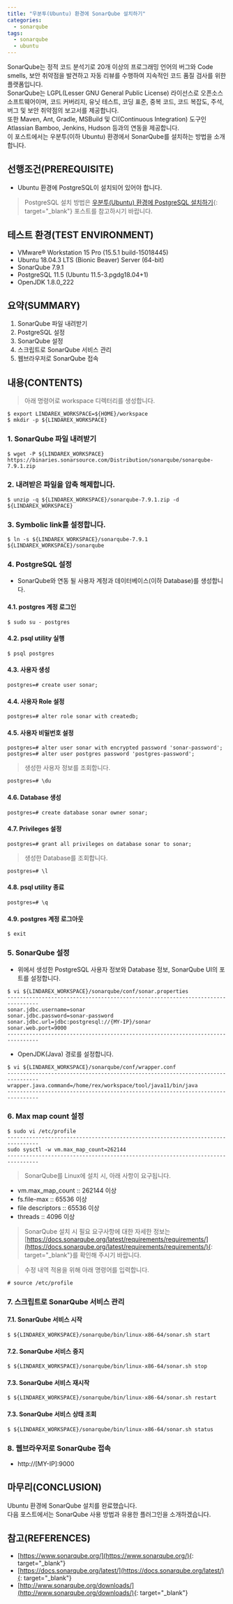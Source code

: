 ```yaml
---
title: "우분투(Ubuntu) 환경에 SonarQube 설치하기"
categories: 
  - sonarqube
tags: 
  - sonarqube
  - ubuntu
---
```



SonarQube는 정적 코드 분석기로 20개 이상의 프로그래밍 언어의 버그와 Code smells, 보안 취약점을 발견하고 자동 리뷰를 수행하여 지속적인 코드 품질 검사를 위한 플랫폼입니다. <br />
SonarQube는 LGPL(Lesser GNU General Public License) 라이선스로 오픈소스 소프트웨어이며, 코드 커버리지, 유닛 테스트, 코딩 표준, 중복 코드, 코드 복잡도, 주석, 버그 및 보안 취약점의 보고서를 제공합니다. <br />
또한 Maven, Ant, Gradle, MSBuild 및 CI(Continuous Integration) 도구인 Atlassian Bamboo, Jenkins, Hudson 등과의 연동을 제공합니다. <br />
이 포스트에서는 우분투(이하 Ubuntu) 환경에서 SonarQube를 설치하는 방법을 소개합니다.


## 선행조건(PREREQUISITE)
- Ubuntu 환경에 PostgreSQL이 설치되어 있어야 합니다.

> PostgreSQL 설치 방법은 [우분투(Ubuntu) 환경에 PostgreSQL 설치하기](https://lindarex.github.io/ubuntu/ubuntu-postgresql-installation/){: target="_blank"} 포스트를 참고하시기 바랍니다.


## 테스트 환경(TEST ENVIRONMENT)
- VMware® Workstation 15 Pro (15.5.1 build-15018445)
- Ubuntu 18.04.3 LTS (Bionic Beaver) Server (64-bit)
- SonarQube 7.9.1
- PostgreSQL 11.5 (Ubuntu 11.5-3.pgdg18.04+1)
- OpenJDK 1.8.0_222


## 요약(SUMMARY)
1. SonarQube 파일 내려받기
2. PostgreSQL 설정
3. SonarQube 설정
4. 스크립트로 SonarQube 서비스 관리
5. 웹브라우저로 SonarQube 접속


## 내용(CONTENTS)

> 아래 명령어로 workspace 디렉터리를 생성합니다.

```shell
$ export LINDAREX_WORKSPACE=${HOME}/workspace
$ mkdir -p ${LINDAREX_WORKSPACE}
```

### 1. SonarQube 파일 내려받기
```shell
$ wget -P ${LINDAREX_WORKSPACE} https://binaries.sonarsource.com/Distribution/sonarqube/sonarqube-7.9.1.zip
```

### 2. 내려받은 파일을 압축 해제합니다.
```shell
$ unzip -q ${LINDAREX_WORKSPACE}/sonarqube-7.9.1.zip -d ${LINDAREX_WORKSPACE}
```

### 3. Symbolic link를 설정합니다.
```shell
$ ln -s ${LINDAREX_WORKSPACE}/sonarqube-7.9.1 ${LINDAREX_WORKSPACE}/sonarqube
```

### 4. PostgreSQL 설정
- SonarQube와 연동 될 사용자 계정과 데이터베이스(이하 Database)를 생성합니다.

#### 4.1. postgres 계정 로그인
```shell
$ sudo su - postgres
```

#### 4.2. psql utility 실행
```shell
$ psql postgres
```

#### 4.3. 사용자 생성
```shell
postgres=# create user sonar;
```

#### 4.4. 사용자 Role 설정
```shell
postgres=# alter role sonar with createdb;
```

#### 4.5. 사용자 비밀번호 설정
```shell
postgres=# alter user sonar with encrypted password 'sonar-password';
postgres=# alter user postgres password 'postgres-password';
```

> 생성한 사용자 정보를 조회합니다.
```shell
postgres=# \du
```

#### 4.6. Database 생성
```shell
postgres=# create database sonar owner sonar;
```

#### 4.7. Privileges 설정
```shell
postgres=# grant all privileges on database sonar to sonar;
```

> 생성한 Database를 조회합니다.
```shell
postgres=# \l
```

#### 4.8. psql utility 종료
```shell
postgres=# \q
```

#### 4.9. postgres 계정 로그아웃
```shell
$ exit
```

### 5. SonarQube 설정
- 위에서 생성한 PostgreSQL 사용자 정보와 Database 정보, SonarQube UI의 포트를 설정합니다.

```shell
$ vi ${LINDAREX_WORKSPACE}/sonarqube/conf/sonar.properties
--------------------------------------------------------------------------------
sonar.jdbc.username=sonar
sonar.jdbc.password=sonar-password
sonar.jdbc.url=jdbc:postgresql://{MY-IP}/sonar
sonar.web.port=9000
--------------------------------------------------------------------------------
```

- OpenJDK(Java) 경로를 설정합니다.

```shell
$ vi ${LINDAREX_WORKSPACE}/sonarqube/conf/wrapper.conf
--------------------------------------------------------------------------------
wrapper.java.command=/home/rex/workspace/tool/java11/bin/java
--------------------------------------------------------------------------------
```

### 6. Max map count 설정
```shell
$ sudo vi /etc/profile
--------------------------------------------------------------------------------
sudo sysctl -w vm.max_map_count=262144
--------------------------------------------------------------------------------
```

> SonarQube를 Linux에 설치 시, 아래 사항이 요구됩니다.
- vm.max_map_count :: 262144 이상
- fs.file-max :: 65536 이상
- file descriptors :: 65536 이상
- threads :: 4096 이상

> SonarQube 설치 시 필요 요구사항에 대한 자세한 정보는 [https://docs.sonarqube.org/latest/requirements/requirements/](https://docs.sonarqube.org/latest/requirements/requirements/){: target="_blank"}를 확인해 주시기 바랍니다.

> 수정 내역 적용을 위해 아래 명령어를 입력합니다.
```shell
# source /etc/profile
```

### 7. 스크립트로 SonarQube 서비스 관리
#### 7.1. SonarQube 서비스 시작
```shell
$ ${LINDAREX_WORKSPACE}/sonarqube/bin/linux-x86-64/sonar.sh start
```

#### 7.2. SonarQube 서비스 중지
```shell
$ ${LINDAREX_WORKSPACE}/sonarqube/bin/linux-x86-64/sonar.sh stop
```

#### 7.3. SonarQube 서비스 재시작
```shell
$ ${LINDAREX_WORKSPACE}/sonarqube/bin/linux-x86-64/sonar.sh restart
```

#### 7.3. SonarQube 서비스 상태 조회
```shell
$ ${LINDAREX_WORKSPACE}/sonarqube/bin/linux-x86-64/sonar.sh status
```

### 8. 웹브라우저로 SonarQube 접속
- http://[MY-IP]:9000


## 마무리(CONCLUSION)
Ubuntu 환경에 SonarQube 설치를 완료했습니다. <br />
다음 포스트에서는 SonarQube 사용 방법과 유용한 플러그인을 소개하겠습니다.


## 참고(REFERENCES)
- [https://www.sonarqube.org/](https://www.sonarqube.org/){: target="_blank"}
- [https://docs.sonarqube.org/latest/](https://docs.sonarqube.org/latest/){: target="_blank"}
- [http://www.sonarqube.org/downloads/](http://www.sonarqube.org/downloads/){: target="_blank"}
